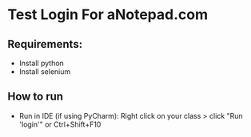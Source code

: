 # Test Login For aNotepad.com
## Requirements:
- Install python
- Install selenium


## How to run
- Run in IDE (if using PyCharm): Right click on your class > click "Run 'login'" or Ctrl+Shift+F10
